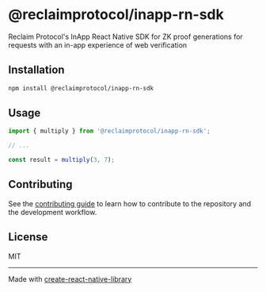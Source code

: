 # @reclaimprotocol/inapp-rn-sdk

Reclaim Protocol's InApp React Native SDK for ZK proof generations for requests with an in-app experience of web verification

## Installation

```sh
npm install @reclaimprotocol/inapp-rn-sdk
```

## Usage


```js
import { multiply } from '@reclaimprotocol/inapp-rn-sdk';

// ...

const result = multiply(3, 7);
```


## Contributing

See the [contributing guide](CONTRIBUTING.md) to learn how to contribute to the repository and the development workflow.

## License

MIT

---

Made with [create-react-native-library](https://github.com/callstack/react-native-builder-bob)
